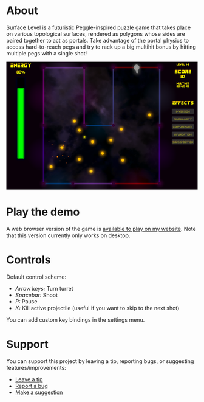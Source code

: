 # About
Surface Level is a futuristic Peggle-inspired puzzle game that takes place on various topological surfaces, rendered as polygons whose sides are paired together to act as portals. Take advantage of the portal physics to access hard-to-reach pegs and try to rack up a big multihit bonus by hitting multiple pegs with a single shot!

![Gameplay screenshot](/Assets/SurfaceLevel_screenshot.png)

# Play the demo
A web browser version of the game is [available to play on my website](https://www.berlyne.net/games/surface-level/). Note that this version currently only works on desktop.

# Controls
Default control scheme:

- _Arrow keys:_ Turn turret
- _Spacebar:_ Shoot
- _P:_ Pause
- _K:_ Kill active projectile (useful if you want to skip to the next shot)

You can add custom key bindings in the settings menu.

# Support
You can support this project by leaving a tip, reporting bugs, or suggesting features/improvements:

- [Leave a tip](https://www.paypal.com/paypalme/danberlyne/2)
- [Report a bug](mailto:dan@berlyne.net)
- [Make a suggestion](mailto:dan@berlyne.net)